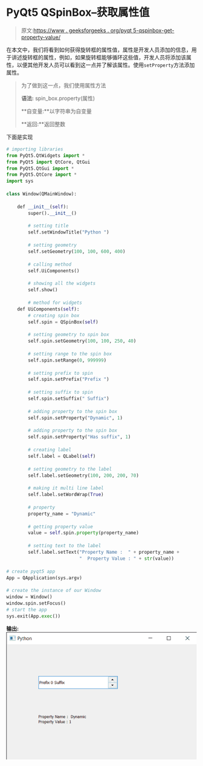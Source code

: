 # PyQt5 QSpinBox–获取属性值

> 原文:[https://www . geeksforgeeks . org/pyqt 5-qspinbox-get-property-value/](https://www.geeksforgeeks.org/pyqt5-qspinbox-getting-property-value/)

在本文中，我们将看到如何获得旋转框的属性值，属性是开发人员添加的信息，用于讲述旋转框的属性，例如，如果旋转框能够循环这些值，开发人员将添加该属性，以便其他开发人员可以看到这一点并了解该属性。使用`setProperty`方法添加属性。

> 为了做到这一点，我们使用属性方法
> 
> **语法:** spin_box.property(属性)
> 
> **自变量:**以字符串为自变量
> 
> **返回:**返回整数

下面是实现

```py
# importing libraries
from PyQt5.QtWidgets import * 
from PyQt5 import QtCore, QtGui
from PyQt5.QtGui import * 
from PyQt5.QtCore import * 
import sys

class Window(QMainWindow):

    def __init__(self):
        super().__init__()

        # setting title
        self.setWindowTitle("Python ")

        # setting geometry
        self.setGeometry(100, 100, 600, 400)

        # calling method
        self.UiComponents()

        # showing all the widgets
        self.show()

        # method for widgets
    def UiComponents(self):
        # creating spin box
        self.spin = QSpinBox(self)

        # setting geometry to spin box
        self.spin.setGeometry(100, 100, 250, 40)

        # setting range to the spin box
        self.spin.setRange(0, 999999)

        # setting prefix to spin
        self.spin.setPrefix("Prefix ")

        # setting suffix to spin
        self.spin.setSuffix(" Suffix")

        # adding property to the spin box
        self.spin.setProperty("Dynamic", 1)

        # adding property to the spin box
        self.spin.setProperty("Has suffix", 1)

        # creating label
        self.label = QLabel(self)

        # setting geometry to the label
        self.label.setGeometry(100, 200, 200, 70)

        # making it multi line label
        self.label.setWordWrap(True)

        # property
        property_name = "Dynamic"

        # getting property value
        value = self.spin.property(property_name)

        # setting text to the label
        self.label.setText("Property Name :  " + property_name +
                           "  Property Value : " + str(value))

# create pyqt5 app
App = QApplication(sys.argv)

# create the instance of our Window
window = Window()
window.spin.setFocus()
# start the app
sys.exit(App.exec())
```

**输出:**
![](img/51f5fbb934264d1239ea369656bf0ef1.png)